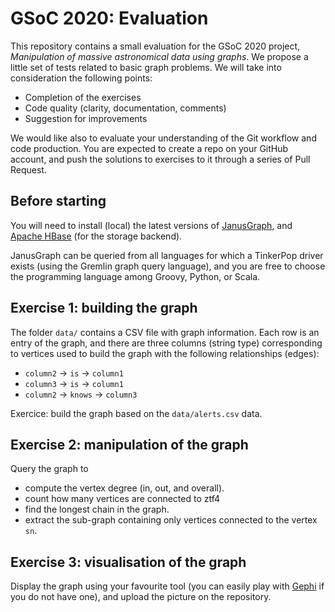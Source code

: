 # GSoC 2020: Evaluation

This repository contains a small evaluation for the GSoC 2020 project, _Manipulation of massive astronomical data using graphs_. We propose a little set of tests related to basic graph problems. We will take into consideration the following points:

- Completion of the exercises
- Code quality (clarity, documentation, comments)
- Suggestion for improvements

We would like also to evaluate your understanding of the Git workflow and code production. You are expected to create a repo on your GitHub account, and push the solutions to exercises to it through a series of Pull Request.

## Before starting

You will need to install (local) the latest versions of [JanusGraph](https://janusgraph.org/), and [Apache HBase](http://hbase.apache.org/) (for the storage backend). 

JanusGraph can be queried from all languages for which a TinkerPop driver exists (using the Gremlin graph query language), and you are free to choose the programming language among Groovy, Python, or Scala.

## Exercise 1: building the graph

The folder `data/` contains a CSV file with graph information. Each row is an entry of the graph, and there are three columns (string type) corresponding to vertices used to build the graph with the following relationships (edges): 

- `column2` -> `is` -> `column1`
- `column3` -> `is` -> `column1`
- `column2` -> `knows` -> `column3`

Exercice: build the graph based on the `data/alerts.csv` data.

## Exercise 2: manipulation of the graph

Query the graph to

- compute the vertex degree (in, out, and overall).
- count how many vertices are connected to ztf4
- find the longest chain in the graph.
- extract the sub-graph containing only vertices connected to the vertex `sn`.

## Exercise 3: visualisation of the graph

Display the graph using your favourite tool (you can easily play with [Gephi](https://gephi.org/) if you do not have one), and upload the picture on the repository.